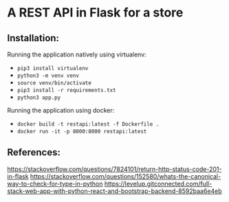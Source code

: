 # A REST API in Flask for a store

## Installation:

Running the application natively using virtualenv:

- `pip3 install virtualenv`
- `python3 -m venv venv`
- `source venv/bin/activate`
- `pip3 install -r requirements.txt`
- `python3 app.py`

Running the application using docker:

- `docker build -t restapi:latest -f Dockerfile .`
- `docker run -it -p 8000:8000 restapi:latest`


## References:
https://stackoverflow.com/questions/7824101/return-http-status-code-201-in-flask
https://stackoverflow.com/questions/152580/whats-the-canonical-way-to-check-for-type-in-python
https://levelup.gitconnected.com/full-stack-web-app-with-python-react-and-bootstrap-backend-8592baa6e4eb